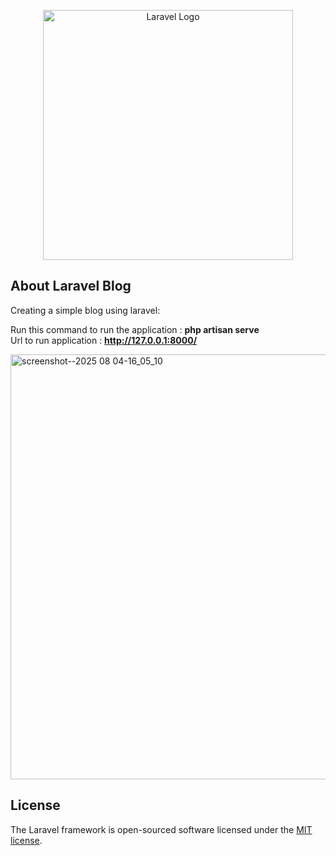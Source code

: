 <p align="center"><a href="https://laravel.com" target="_blank"><img src="https://raw.githubusercontent.com/laravel/art/master/logo-lockup/5%20SVG/2%20CMYK/1%20Full%20Color/laravel-logolockup-cmyk-red.svg" width="400" alt="Laravel Logo"></a></p>

## About Laravel Blog

Creating a simple blog using laravel:

Run this command to run the application : <b>php artisan serve</b> <br>
Url to run application : <b>http://127.0.0.1:8000/</b>

<img width="1591" height="680" alt="screenshot--2025 08 04-16_05_10" src="https://github.com/user-attachments/assets/ca0ad18a-b0c8-466c-90be-e5ff4f1a3a4e" style="border:1px solid #ddd border-radius:4px;" />


## License

The Laravel framework is open-sourced software licensed under the [MIT license](https://opensource.org/licenses/MIT).
